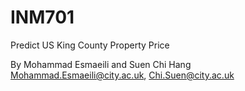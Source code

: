 # INM701
Predict US King County Property Price

By Mohammad Esmaeili and Suen Chi Hang
Mohammad.Esmaeili@city.ac.uk, Chi.Suen@city.ac.uk
